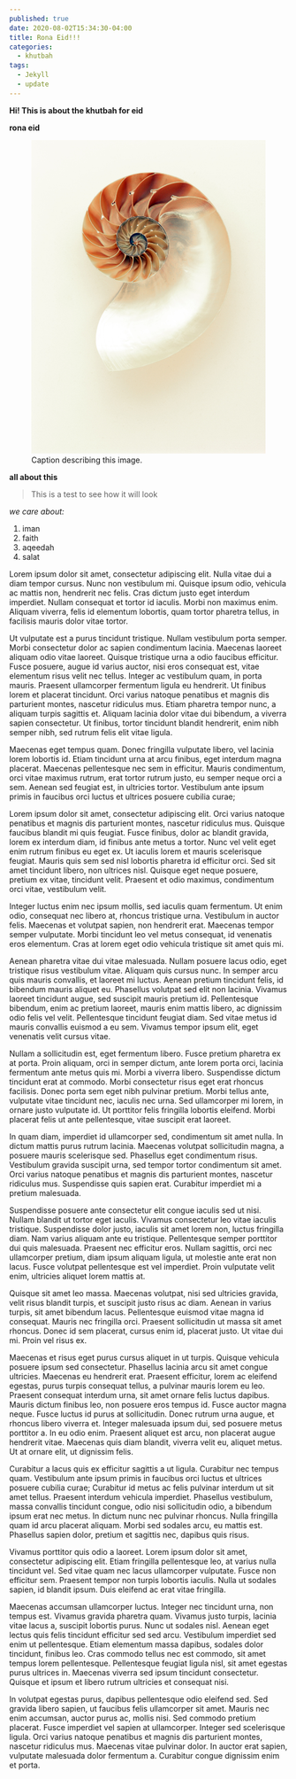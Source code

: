```yaml
---
published: true
date: 2020-08-02T15:34:30-04:00
title: Rona Eid!!!
categories:
  - khutbah
tags:
  - Jekyll
  - update
---
```

**Hi!  This is about the khutbah for eid**

**rona eid**
<figure >
    <img src="/assets/images/shell.jpg"  width="600">
    <figcaption>Caption describing this image.</figcaption>
</figure>

**all about this**
> This is a test to see how it will look

_we care about:_
1. iman
1. faith
1. aqeedah
1. salat

Lorem ipsum dolor sit amet, consectetur adipiscing elit. Nulla vitae dui a diam tempor cursus. Nunc non vestibulum mi. Quisque ipsum odio, vehicula ac mattis non, hendrerit nec felis. Cras dictum justo eget interdum imperdiet. Nullam consequat et tortor id iaculis. Morbi non maximus enim. Aliquam viverra, felis id elementum lobortis, quam tortor pharetra tellus, in facilisis mauris dolor vitae tortor.

Ut vulputate est a purus tincidunt tristique. Nullam vestibulum porta semper. Morbi consectetur dolor ac sapien condimentum lacinia. Maecenas laoreet aliquam odio vitae laoreet. Quisque tristique urna a odio faucibus efficitur. Fusce posuere, augue id varius auctor, nisi eros consequat est, vitae elementum risus velit nec tellus. Integer ac vestibulum quam, in porta mauris. Praesent ullamcorper fermentum ligula eu hendrerit. Ut finibus lorem et placerat tincidunt. Orci varius natoque penatibus et magnis dis parturient montes, nascetur ridiculus mus. Etiam pharetra tempor nunc, a aliquam turpis sagittis et. Aliquam lacinia dolor vitae dui bibendum, a viverra sapien consectetur. Ut finibus, tortor tincidunt blandit hendrerit, enim nibh semper nibh, sed rutrum felis elit vitae ligula.

Maecenas eget tempus quam. Donec fringilla vulputate libero, vel lacinia lorem lobortis id. Etiam tincidunt urna at arcu finibus, eget interdum magna placerat. Maecenas pellentesque nec sem in efficitur. Mauris condimentum, orci vitae maximus rutrum, erat tortor rutrum justo, eu semper neque orci a sem. Aenean sed feugiat est, in ultricies tortor. Vestibulum ante ipsum primis in faucibus orci luctus et ultrices posuere cubilia curae;

Lorem ipsum dolor sit amet, consectetur adipiscing elit. Orci varius natoque penatibus et magnis dis parturient montes, nascetur ridiculus mus. Quisque faucibus blandit mi quis feugiat. Fusce finibus, dolor ac blandit gravida, lorem ex interdum diam, id finibus ante metus a tortor. Nunc vel velit eget enim rutrum finibus eu eget ex. Ut iaculis lorem et mauris scelerisque feugiat. Mauris quis sem sed nisl lobortis pharetra id efficitur orci. Sed sit amet tincidunt libero, non ultrices nisl. Quisque eget neque posuere, pretium ex vitae, tincidunt velit. Praesent et odio maximus, condimentum orci vitae, vestibulum velit.

Integer luctus enim nec ipsum mollis, sed iaculis quam fermentum. Ut enim odio, consequat nec libero at, rhoncus tristique urna. Vestibulum in auctor felis. Maecenas et volutpat sapien, non hendrerit erat. Maecenas tempor semper vulputate. Morbi tincidunt leo vel metus consequat, id venenatis eros elementum. Cras at lorem eget odio vehicula tristique sit amet quis mi.

Aenean pharetra vitae dui vitae malesuada. Nullam posuere lacus odio, eget tristique risus vestibulum vitae. Aliquam quis cursus nunc. In semper arcu quis mauris convallis, et laoreet mi luctus. Aenean pretium tincidunt felis, id bibendum mauris aliquet eu. Phasellus volutpat sed elit non lacinia. Vivamus laoreet tincidunt augue, sed suscipit mauris pretium id. Pellentesque bibendum, enim ac pretium laoreet, mauris enim mattis libero, ac dignissim odio felis vel velit. Pellentesque tincidunt feugiat diam. Sed vitae metus id mauris convallis euismod a eu sem. Vivamus tempor ipsum elit, eget venenatis velit cursus vitae.

Nullam a sollicitudin est, eget fermentum libero. Fusce pretium pharetra ex at porta. Proin aliquam, orci in semper dictum, ante lorem porta orci, lacinia fermentum ante metus quis mi. Morbi a viverra libero. Suspendisse dictum tincidunt erat at commodo. Morbi consectetur risus eget erat rhoncus facilisis. Donec porta sem eget nibh pulvinar pretium. Morbi tellus ante, vulputate vitae tincidunt nec, iaculis nec urna. Sed ullamcorper mi lorem, in ornare justo vulputate id. Ut porttitor felis fringilla lobortis eleifend. Morbi placerat felis ut ante pellentesque, vitae suscipit erat laoreet.

In quam diam, imperdiet id ullamcorper sed, condimentum sit amet nulla. In dictum mattis purus rutrum lacinia. Maecenas volutpat sollicitudin magna, a posuere mauris scelerisque sed. Phasellus eget condimentum risus. Vestibulum gravida suscipit urna, sed tempor tortor condimentum sit amet. Orci varius natoque penatibus et magnis dis parturient montes, nascetur ridiculus mus. Suspendisse quis sapien erat. Curabitur imperdiet mi a pretium malesuada.

Suspendisse posuere ante consectetur elit congue iaculis sed ut nisi. Nullam blandit ut tortor eget iaculis. Vivamus consectetur leo vitae iaculis tristique. Suspendisse dolor justo, iaculis sit amet lorem non, luctus fringilla diam. Nam varius aliquam ante eu tristique. Pellentesque semper porttitor dui quis malesuada. Praesent nec efficitur eros. Nullam sagittis, orci nec ullamcorper pretium, diam ipsum aliquam ligula, ut molestie ante erat non lacus. Fusce volutpat pellentesque est vel imperdiet. Proin vulputate velit enim, ultricies aliquet lorem mattis at.

Quisque sit amet leo massa. Maecenas volutpat, nisi sed ultricies gravida, velit risus blandit turpis, et suscipit justo risus ac diam. Aenean in varius turpis, sit amet bibendum lacus. Pellentesque euismod vitae magna id consequat. Mauris nec fringilla orci. Praesent sollicitudin ut massa sit amet rhoncus. Donec id sem placerat, cursus enim id, placerat justo. Ut vitae dui mi. Proin vel risus ex.

Maecenas et risus eget purus cursus aliquet in ut turpis. Quisque vehicula posuere ipsum sed consectetur. Phasellus lacinia arcu sit amet congue ultricies. Maecenas eu hendrerit erat. Praesent efficitur, lorem ac eleifend egestas, purus turpis consequat tellus, a pulvinar mauris lorem eu leo. Praesent consequat interdum urna, sit amet ornare felis luctus dapibus. Mauris dictum finibus leo, non posuere eros tempus id. Fusce auctor magna neque. Fusce luctus id purus at sollicitudin. Donec rutrum urna augue, et rhoncus libero viverra et. Integer malesuada ipsum dui, sed posuere metus porttitor a. In eu odio enim. Praesent aliquet est arcu, non placerat augue hendrerit vitae. Maecenas quis diam blandit, viverra velit eu, aliquet metus. Ut at ornare elit, ut dignissim felis.

Curabitur a lacus quis ex efficitur sagittis a ut ligula. Curabitur nec tempus quam. Vestibulum ante ipsum primis in faucibus orci luctus et ultrices posuere cubilia curae; Curabitur id metus ac felis pulvinar interdum ut sit amet tellus. Praesent interdum vehicula imperdiet. Phasellus vestibulum, massa convallis tincidunt congue, odio nisi sollicitudin odio, a bibendum ipsum erat nec metus. In dictum nunc nec pulvinar rhoncus. Nulla fringilla quam id arcu placerat aliquam. Morbi sed sodales arcu, eu mattis est. Phasellus sapien dolor, pretium et sagittis nec, dapibus quis risus.

Vivamus porttitor quis odio a laoreet. Lorem ipsum dolor sit amet, consectetur adipiscing elit. Etiam fringilla pellentesque leo, at varius nulla tincidunt vel. Sed vitae quam nec lacus ullamcorper vulputate. Fusce non efficitur sem. Praesent tempor non turpis lobortis iaculis. Nulla ut sodales sapien, id blandit ipsum. Duis eleifend ac erat vitae fringilla.

Maecenas accumsan ullamcorper luctus. Integer nec tincidunt urna, non tempus est. Vivamus gravida pharetra quam. Vivamus justo turpis, lacinia vitae lacus a, suscipit lobortis purus. Nunc ut sodales nisl. Aenean eget lectus quis felis tincidunt efficitur sed sed arcu. Vestibulum imperdiet sed enim ut pellentesque. Etiam elementum massa dapibus, sodales dolor tincidunt, finibus leo. Cras commodo tellus nec est commodo, sit amet tempus lorem pellentesque. Pellentesque feugiat ligula nisl, sit amet egestas purus ultrices in. Maecenas viverra sed ipsum tincidunt consectetur. Quisque et ipsum et libero rutrum ultricies et consequat nisi.

In volutpat egestas purus, dapibus pellentesque odio eleifend sed. Sed gravida libero sapien, ut faucibus felis ullamcorper sit amet. Mauris nec enim accumsan, auctor purus ac, mollis nisi. Sed commodo pretium placerat. Fusce imperdiet vel sapien at ullamcorper. Integer sed scelerisque ligula. Orci varius natoque penatibus et magnis dis parturient montes, nascetur ridiculus mus. Maecenas vitae pulvinar dolor. In auctor erat sapien, vulputate malesuada dolor fermentum a. Curabitur congue dignissim enim et porta.

